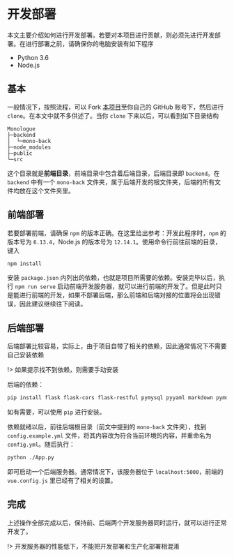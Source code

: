 # 开发部署

本文主要介绍如何进行开发部署。若要对本项目进行贡献，则必须先进行开发部署。在进行部署之前，请确保你的电脑安装有如下程序

- Python 3.6
- Node.js

## 基本

一般情况下，按照流程，可以 Fork [本项目](//github.com/sotapmc/Monologue)至你自己的 GitHub 账号下，然后进行 `clone`。在本文中就不多供述了。当你 `clone` 下来以后，可以看到如下目录结构

```tree
Monologue
├─backend
│  └─mono-back
├─node_modules
├─public
└─src
```

这个目录就是**前端目录**，前端目录中包含着后端目录，后端目录即 `backend`。在 `backend` 中有一个 `mono-back` 文件夹，属于后端开发的根文件夹，后端的所有文件均放在这个文件夹里。

## 前端部署

若要部署前端，请确保 `npm` 的版本正确。在这里给出参考：开发此程序时，`npm` 的版本号为 `6.13.4`，Node.js 的版本号为 `12.14.1`。使用命令行前往前端的目录，键入

```bash
npm install
```

安装 `package.json` 内列出的依赖，也就是项目所需要的依赖。安装完毕以后，执行 `npm run serve` 启动前端开发服务器，就可以进行前端的开发了。但是此时只是能进行前端的开发，如果不部署后端，那么前端和后端对接的位置将会出现错误，因此建议继续往下阅读。

## 后端部署

后端部署比较容易，实际上，由于项目自带了相关的依赖，因此通常情况下不需要自己安装依赖

!> 如果提示找不到依赖，则需要手动安装

后端的依赖：

```bash
pip install flask flask-cors flask-restful pymysql pyyaml markdown pymdown-extensions
```

如有需要，可以使用 `pip` 进行安装。

依赖就绪以后，前往后端根目录（前文中提到的 `mono-back` 文件夹），找到 `config.example.yml` 文件，将其内容改为符合当前环境的内容，并重命名为 `config.yml`。随后执行：

```bash
python ./App.py
```

即可启动一个后端服务器。通常情况下，该服务器位于 `localhost:5000`，前端的 `vue.config.js` 里已经有了相关的设置。

## 完成

上述操作全部完成以后，保持前、后端两个开发服务器同时运行，就可以进行正常开发了。

!> 开发服务器的性能低下，不能把开发部署和生产化部署相混淆